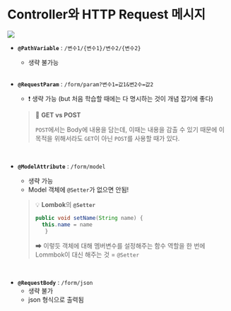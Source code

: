 # Controller와 HTTP Request 메시지

![](https://velog.velcdn.com/images/sw_smj/post/6acdb98a-5e4c-4b24-9d72-d12dd8741221/image.png)


- **`@PathVariable`** : `/변수1/{변수1}/변수2/{변수2}`
    - 생략 불가능

  <br>

- **`@RequestParam`** : `/form/param?변수1=값1&변2수=값2`
    - ❗ 생략 가능 (but 처음 학습할 때에는 다 명시하는 것이 개념 잡기에 좋다)

  > 📌 **GET vs POST**
  >
  > `POST`에서는 Body에 내용을 담는데, 이때는 내용을 감출 수 있기 때문에 이 목적을 위해서라도 `GET`이 아닌 `POST`를 사용할 때가 있다.

  <br>

- **`@ModelAttribute`** : `/form/model`
    - 생략 가능
    - Model 객체에 `@Setter`가 없으면 안됨!
  > 💡 **Lombok**의 **`@Setter`**
  >
  > ```java
  > public void setName(String name) {
  >	  this.name = name
  >    }
  >```
  > ➡ 이렇듯 객체에 대해 멤버변수를 설정해주는 함수 역할을 한 번에 Lommbok이 대신 해주는 것 = `@Setter`

<br>


- **`@RequestBody`** : `/form/json`
    - 생략 불가
    - json 형식으로 출력됨